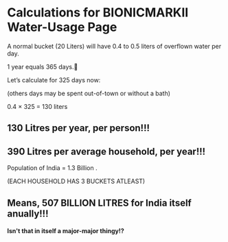 # Calculations for BIONICMARKII Water-Usage Page

A normal bucket (20 Liters) will have 0.4 to 0.5 liters of overflown water per day.


1 year equals 365 days.


Let’s calculate for 325 days now:


(others days may be spent out-of-town or without a bath)


0.4 × 325 = 130 liters 

## 130 Litres per year, per person!!!

## 390 Litres per average household, per year!!!


Population of India =  1.3 Billion .

(EACH HOUSEHOLD HAS 3 BUCKETS ATLEAST)

## Means, 507 BILLION LITRES for India itself anually!!!
#### Isn't that in itself a major-major thingy!?
